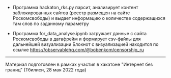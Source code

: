 - Программа hackaton_rks.py парсит, анализирует контент заблокированных сайтов (реестр размещен на сайте Роскомсвободы) и выдает информацию о количестве содержащихся там слов по заданному параметру

- Программа for_data_analyse.ipynb загружает данные с сайта Роскомсвободы в датафрейм и формирует csv-файлы для дальнейшей визуализации
Блокнот с визуализацией находится по ссылке https://observablehq.com/@bobenkom/censorship_ru

***
Материал подготовлен в рамках участия в хакатоне "Интернет без границ" (Тбилиси, 28 мая 2022 года)